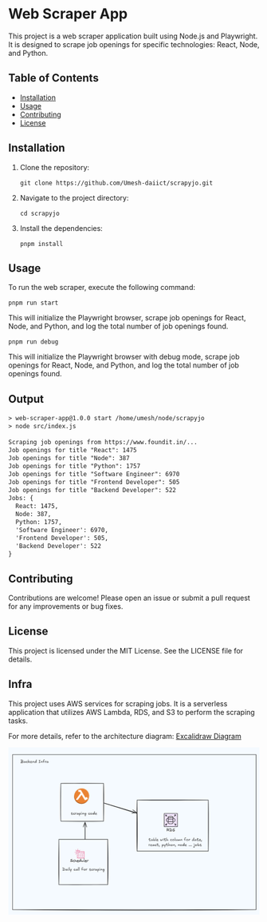 # Web Scraper App

This project is a web scraper application built using Node.js and Playwright. It is designed to scrape job openings for specific technologies: React, Node, and Python.

## Table of Contents

- [Installation](#installation)
- [Usage](#usage)
- [Contributing](#contributing)
- [License](#license)

## Installation

1. Clone the repository:
   ```
   git clone https://github.com/Umesh-daiict/scrapyjo.git
   ```

2. Navigate to the project directory:
   ```
   cd scrapyjo
   ```

3. Install the dependencies:
   ```
   pnpm install
   ```

## Usage

To run the web scraper, execute the following command:
```
pnpm run start
```

This will initialize the Playwright browser, scrape job openings for React, Node, and Python, and log the total number of job openings found.

```
pnpm run debug
```

This will initialize the Playwright browser with debug mode, scrape job openings for React, Node, and Python, and log the total number of job openings found.

## Output
```
> web-scraper-app@1.0.0 start /home/umesh/node/scrapyjo
> node src/index.js

Scraping job openings from https://www.foundit.in/...
Job openings for title "React": 1475
Job openings for title "Node": 387
Job openings for title "Python": 1757
Job openings for title "Software Engineer": 6970
Job openings for title "Frontend Developer": 505
Job openings for title "Backend Developer": 522
Jobs: {
  React: 1475,
  Node: 387,
  Python: 1757,
  'Software Engineer': 6970,
  'Frontend Developer': 505,
  'Backend Developer': 522
}
```
## Contributing

Contributions are welcome! Please open an issue or submit a pull request for any improvements or bug fixes.

## License

This project is licensed under the MIT License. See the LICENSE file for details.

## Infra

This project uses AWS services for scraping jobs. It is a serverless application that utilizes AWS Lambda, RDS, and S3 to perform the scraping tasks.

For more details, refer to the architecture diagram:
[Excalidraw Diagram](https://excalidraw.com/#json=WaXRcUCyqgUxyaPtSR34C,QAh9bs3ZCOmbf0EqgQr6qA)

![Backend Infrastructure](./assets/be-infra-v1.png)